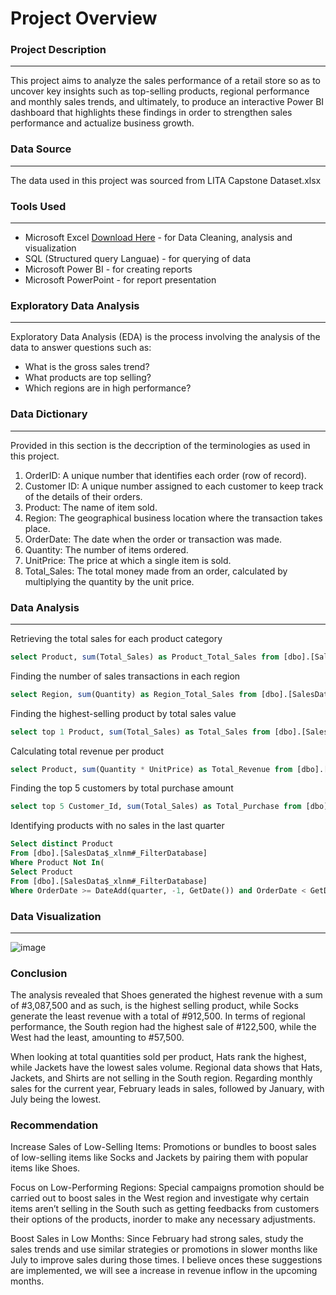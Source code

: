# Project Overview

### Project Description
--------------------------
This project aims to analyze the sales performance of a retail store so as to uncover key insights such as top-selling products, regional performance and monthly sales trends, and 
ultimately, to produce an interactive Power BI dashboard that highlights these findings in order to strengthen sales performance and actualize business growth.

### Data Source
------------------
The data used in this project was sourced from LITA Capstone Dataset.xlsx 

### Tools Used
--------------------
- Microsoft Excel [Download Here](https://www.microsoft.com) - for Data Cleaning, analysis and visualization
- SQL (Structured query Languae) - for querying of data
- Microsoft Power BI - for creating reports
- Microsoft PowerPoint - for report presentation  

### Exploratory Data Analysis
---------------------------------------
Exploratory Data Analysis (EDA) is the process involving the analysis of the data to answer questions such as:
- What is the gross sales trend?
- What products are top selling?
- Which regions are in high performance?

### Data Dictionary
----------------------
Provided in this section is the deccription of the terminologies as used in this project.
1. OrderID: A unique number that identifies each order (row of record).
2. Customer ID: A unique number assigned to each customer to keep track of the details of their orders.
3. Product: The name of item sold.
4. Region: The geographical business location where the transaction takes place.
5. OrderDate: The date when the order or transaction was made.
6. Quantity: The number of items ordered.
7. UnitPrice: The price at which a single item is sold.
8. Total_Sales: The total money made from an order, calculated by multiplying the quantity by the unit price.

### Data Analysis
------------------
Retrieving the total sales for each product category
```SQL
select Product, sum(Total_Sales) as Product_Total_Sales from [dbo].[SalesData$_xlnm#_FilterDatabase] group by Product
```
Finding the number of sales transactions in each region
```SQL
select Region, sum(Quantity) as Region_Total_Sales from [dbo].[SalesData$_xlnm#_FilterDatabase] group by Region
```
Finding the highest-selling product by total sales value
```SQL
select top 1 Product, sum(Total_Sales) as Total_Sales from [dbo].[SalesData$_xlnm#_FilterDatabase] group by Product order by Total_Sales desc
```
Calculating total revenue per product
```SQL
select Product, sum(Quantity * UnitPrice) as Total_Revenue from [dbo].[SalesData$_xlnm#_FilterDatabase] group by product order by Total_Revenue desc
```
Finding the top 5 customers by total purchase amount
```SQL
select top 5 Customer_Id, sum(Total_Sales) as Total_Purchase from [dbo].[SalesData$_xlnm#_FilterDatabase] group by Customer_Id order by Total_Purchase desc
```
Identifying products with no sales in the last quarter
```SQL
Select distinct Product
From [dbo].[SalesData$_xlnm#_FilterDatabase]
Where Product Not In(
Select Product
From [dbo].[SalesData$_xlnm#_FilterDatabase]
Where OrderDate >= DateAdd(quarter, -1, GetDate()) and OrderDate < GetDate())
```

### Data Visualization
---

![image](https://github.com/user-attachments/assets/f15ff133-413e-4c69-9214-165973e12f06)

### Conclusion
The analysis revealed that Shoes generated the highest revenue with a sum of #3,087,500 and as such, is the highest selling product, while Socks generate the least revenue with a total of #912,500. In terms of regional performance, the South region had the highest sale of #122,500, while the West had the least, amounting to #57,500.

When looking at total quantities sold per product, Hats rank the highest, while Jackets have the lowest sales volume. Regional data shows that Hats, Jackets, and Shirts are not selling in the South region. Regarding monthly sales for the current year, February leads in sales, followed by January, with July being the lowest.

### Recommendation
Increase Sales of Low-Selling Items: Promotions or bundles to boost sales of low-selling items like Socks and Jackets by pairing them with popular items like Shoes.

Focus on Low-Performing Regions: Special campaigns promotion should be carried out to boost sales in the West region and investigate why certain items aren’t selling in the South such as getting feedbacks from customers their options of the products, inorder to make any necessary adjustments.

Boost Sales in Low Months: Since February had strong sales, study the sales trends and use similar strategies or promotions in slower months like July to improve sales during those times. I believe onces these suggestions are implemented, we will see a increase in revenue inflow in the upcoming months.



